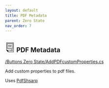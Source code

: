 ```yaml
---
layout: default
title: PDF Metadata
parent: Zero State
nav_order: 7
---
```


## ![image](https://raw.githubusercontent.com/giobel/ReviTab/master/ReviTab/Resources/metadata.png) PDF Metadata
[/Buttons Zero State/AddPDFcustomProperties.cs](https://github.com/giobel/ReviTab/blob/master/ReviTab/Buttons%20Zero%20State/AddPDFcustomProperties.cs)

Add custom properties to pdf files.

Uses [PdfShsarp](http://www.pdfsharp.net/PDFsharpOverview.ashx)